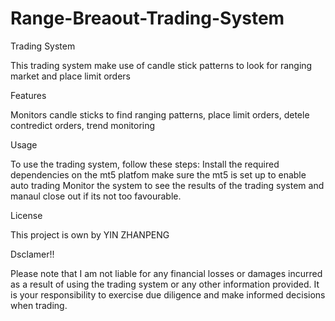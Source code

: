 # Range-Breaout-Trading-System
Trading System

This trading system make use of candle stick patterns to look for ranging market and place limit orders

Features

Monitors candle sticks to find ranging patterns, place limit orders, detele contredict orders, trend monitoring

Usage

To use the trading system, follow these steps: Install the required dependencies on the mt5 platfom make sure the mt5 is set up to enable auto trading Monitor the system to see the results of the trading system and manaul close out if its not too favourable.

License

This project is own by YIN ZHANPENG

Dsclamer!!

Please note that I am not liable for any financial losses or damages incurred as a result of using the trading system or any other information provided. It is your responsibility to exercise due diligence and make informed decisions when trading.

